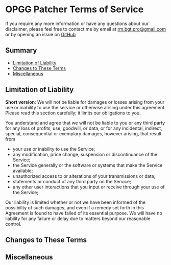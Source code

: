 # OPGG Patcher Terms of Service

If you require any more information or have any questions about our disclaimer, please feel free to contact me by email at rm.bgt.pro@gmail.com or by opening an issue on [GitHub](https://github.com/MidKnightXI/opgg-ads-remover)

## Summary

* [Limitation of Liability](#limitation-of-liability)
* [Changes to These Terms](#changes-to-these-terms)
* [Miscellaneous](#miscellaneous)


## Limitation of Liability

**Short version**: We will not be liable for damages or losses arising from your use or inability to use the service or otherwise arising under this agreement. Please read this section carefully; it limits our obligations to you.

You understand and agree that we will not be liable to you or any third party for any loss of profits, use, goodwill, or data, or for any incidental, indirect, special, consequential or exemplary damages, however arising, that result from

* your use or inability to use the Service;
* any modification, price change, suspension or discontinuance of the Service;
* the Service generally or the software or systems that make the Service available;
* unauthorized access to or alterations of your transmissions or data;
* statements or conduct of any third party on the Service;
* any other user interactions that you input or receive through your use of the Service;

Our liability is limited whether or not we have been informed of the possibility of such damages, and even if a remedy set forth in this Agreement is found to have failed of its essential purpose. We will have no liability for any failure or delay due to matters beyond our reasonable control.

## Changes to These Terms

## Miscellaneous